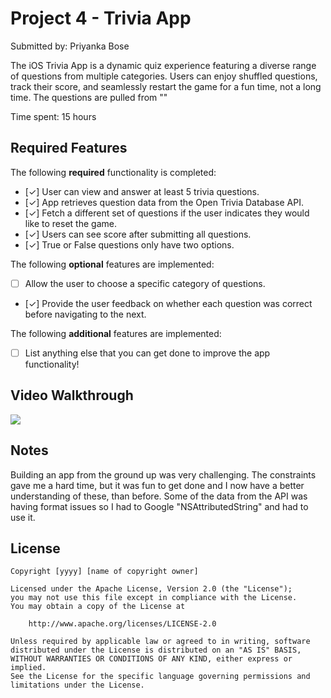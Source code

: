 # Project 4 - Trivia App

Submitted by: Priyanka Bose

The iOS Trivia App is a dynamic quiz experience featuring a diverse range of questions from multiple categories. Users can enjoy shuffled questions, track their score, and seamlessly restart the game for a fun time, not a long time. The questions are pulled from ""

Time spent: 15 hours

## Required Features

The following **required** functionality is completed:

- [✓] User can view and answer at least 5 trivia questions.
- [✓] App retrieves question data from the Open Trivia Database API.
- [✓] Fetch a different set of questions if the user indicates they would like to reset the game.
- [✓] Users can see score after submitting all questions.
- [✓] True or False questions only have two options.


The following **optional** features are implemented:

- [ ] Allow the user to choose a specific category of questions.
- [✓] Provide the user feedback on whether each question was correct before navigating to the next.

The following **additional** features are implemented:

- [ ] List anything else that you can get done to improve the app functionality!

## Video Walkthrough
<div>
    <a href="https://www.loom.com/share/142ced587faa4dfa880ba30cc45f4efe">
    </a>
    <a href="https://www.loom.com/share/142ced587faa4dfa880ba30cc45f4efe">
      <img style="max-width:300px;" src="https://cdn.loom.com/sessions/thumbnails/142ced587faa4dfa880ba30cc45f4efe-with-play.gif">
    </a>
  </div>
  
## Notes

Building an app from the ground up was very challenging. The constraints gave me a hard time, but it was fun to get done and I now have a better understanding of these, than before.
Some of the data from the API was having format issues so I had to Google "NSAttributedString" and had to use it.

## License

    Copyright [yyyy] [name of copyright owner]

    Licensed under the Apache License, Version 2.0 (the "License");
    you may not use this file except in compliance with the License.
    You may obtain a copy of the License at

        http://www.apache.org/licenses/LICENSE-2.0

    Unless required by applicable law or agreed to in writing, software
    distributed under the License is distributed on an "AS IS" BASIS,
    WITHOUT WARRANTIES OR CONDITIONS OF ANY KIND, either express or implied.
    See the License for the specific language governing permissions and
    limitations under the License.
